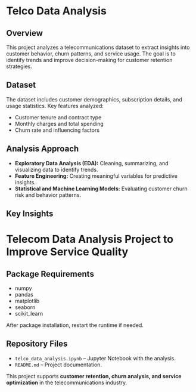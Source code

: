 # Telco Data Analysis

## Overview
This project analyzes a telecommunications dataset to extract insights into customer behavior, churn patterns, and service usage. The goal is to identify trends and improve decision-making for customer retention strategies.

## Dataset
The dataset includes customer demographics, subscription details, and usage statistics. Key features analyzed:
- Customer tenure and contract type
- Monthly charges and total spending
- Churn rate and influencing factors

## Analysis Approach
- **Exploratory Data Analysis (EDA):** Cleaning, summarizing, and visualizing data to identify trends.
- **Feature Engineering:** Creating meaningful variables for predictive insights.
- **Statistical and Machine Learning Models:** Evaluating customer churn risk and behavior patterns.

## Key Insights
# **Telecom Data Analysis Project to Improve Service Quality**

## **Package Requirements**
- numpy
- pandas
- matplotlib
- seaborn
- scikit_learn

After package installation, restart the runtime if needed.

## Repository Files
- `telco_data_analysis.ipynb` – Jupyter Notebook with the analysis.
- `README.md` – Project documentation.

This project supports **customer retention, churn analysis, and service optimization** in the telecommunications industry.